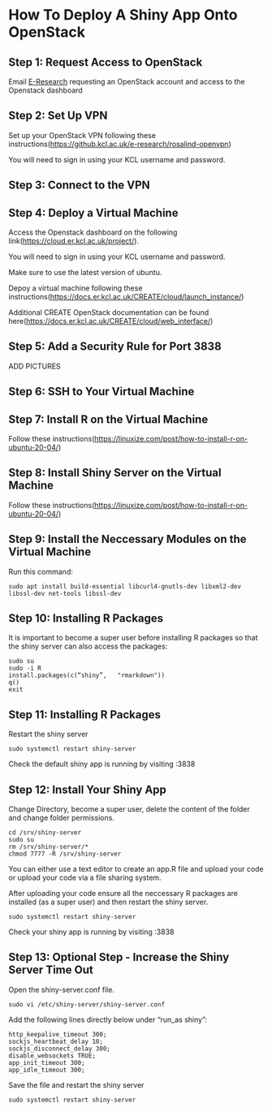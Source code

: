 # How To Deploy A Shiny App Onto OpenStack

## Step 1: Request Access to OpenStack

Email [E-Research](mailto:e-research@kcl.ac.uk) requesting an OpenStack account and access to the Openstack dashboard

## Step 2: Set Up VPN

Set up your OpenStack VPN following these instructions(https://github.kcl.ac.uk/e-research/rosalind-openvpn)

You will need to sign in using your KCL username and password.

## Step 3: Connect to the VPN

## Step 4: Deploy a Virtual Machine

Access the Openstack dashboard on the following link(https://cloud.er.kcl.ac.uk/project/).

You will need to sign in using your KCL username and password.

Make sure to use the latest version of ubuntu.

Depoy a virtual machine following these instructions(https://docs.er.kcl.ac.uk/CREATE/cloud/launch_instance/)

Additional CREATE OpenStack documentation can be found here(https://docs.er.kcl.ac.uk/CREATE/cloud/web_interface/)

## Step 5: Add a Security Rule for Port 3838

ADD PICTURES

## Step 6: SSH to Your Virtual Machine

## Step 7: Install R on the Virtual Machine

Follow these instructions(https://linuxize.com/post/how-to-install-r-on-ubuntu-20-04/)

## Step 8: Install Shiny Server on the Virtual Machine

Follow these instructions(https://linuxize.com/post/how-to-install-r-on-ubuntu-20-04/)

## Step 9: Install the Neccessary Modules on the Virtual Machine

Run this command:
```
sudo apt install build-essential libcurl4-gnutls-dev libxml2-dev libssl-dev net-tools libssl-dev
```

## Step 10: Installing R Packages

It is important to become a super user before installing R packages so that the shiny server can also access the packages:
```
sudo su
sudo -i R
install.packages(c(“shiny”,   "rmarkdown"))
q()
exit
```

## Step 11: Installing R Packages

Restart the shiny server
```
sudo systemctl restart shiny-server
```

Check the default shiny app is running by visiting <Virtual Machine IP Address>:3838
  

## Step 12: Install Your Shiny App
Change Directory, become a super user, delete the content of the folder and change folder permissions.

```
cd /srv/shiny-server
sudo su
rm /srv/shiny-server/*
chmod 7777 -R /srv/shiny-server
```
   
You can either use a text editor to create an app.R file and upload your code or upload your code via a file sharing system.
  
After uploading your code ensure all the neccessary R packages are installed (as a super user) and then restart the shiny server.

```
sudo systemctl restart shiny-server
```
 
Check your shiny app is running by visiting <Virtual Machine IP Address>:3838
  
## Step 13: Optional Step - Increase the Shiny Server Time Out
  
Open the shiny-server.conf file.
  
```
sudo vi /etc/shiny-server/shiny-server.conf
```

Add the following lines directly below under “run_as shiny”:
  
```
http_keepalive_timeout 300;
sockjs_heartbeat_delay 10;
sockjs_disconnect_delay 300;
disable_websockets TRUE;
app_init_timeout 300;
app_idle_timeout 300;
```
Save the file and restart the shiny server
```
sudo systemctl restart shiny-server
```

